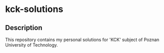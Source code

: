 # kck-solutions
## Description
This repository contains my personal solutions for 'KCK' subject of Poznan University of Technology.
